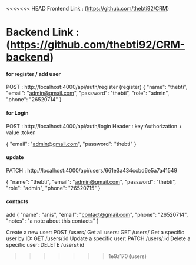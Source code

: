 

<<<<<<< HEAD
Frontend Link : (https://github.com/thebti92/CRM)

Backend Link : (https://github.com/thebti92/CRM-backend)
=======

#### for register / add user
POST : http://localhost:4000/api/auth/register (register)
{
    "name": "thebti",
    "email": "admin@gmail.com",
    "password": "thebti",
    "role": "admin",
    "phone": "26520714"
}

#### for Login
POST : http://localhost:4000/api/auth/login
Header  : key:Authorization  + value :token

{
    "email": "admin@gmail.com",
    "password": "thebti"
}

#### update
PATCH : http://localhost:4000/api/users/661e3a434ccbd6e5a7a41549

{
    "name": "thebti",
    "email": "admin@gmail.com",
    "password": "thebti",
    "role": "admin",
    "phone": "26520715"
}

#### contacts
add
{
    "name": "anis",
    "email": "contact@gmail.com",
    "phone": "26520714",
    "notes": "a note about this contacts"
}


Create a new user: POST /users/
Get all users: GET /users/
Get a specific user by ID: GET /users/:id
Update a specific user: PATCH /users/:id
Delete a specific user: DELETE /users/:id 
>>>>>>> 1e9a170 (users)
